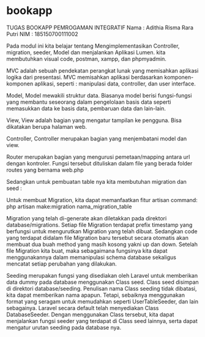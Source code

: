 # bookapp
TUGAS BOOKAPP PEMROGAMAN INTEGRATIF
Nama : Adithia Risma Rara Putri
NIM : 185150700111002

Pada modul ini kita belajar tentang Mengimplementasikan Controller, migration, seeder, Model dan menjalankan Aplikasi Lumen.
kita membutuhkan visual code, postman, xampp, dan phpmyadmin.


MVC adalah sebuah pendekatan perangkat lunak yang memisahkan aplikasi logika dari presentasi. MVC memisahkan aplikasi berdasarkan komponen- komponen aplikasi, seperti : manipulasi data, controller, dan user interface.

Model, Model mewakili struktur data. Biasanya model berisi fungsi-fungsi yang membantu seseorang dalam pengelolaan basis data seperti memasukkan data ke basis data, pembaruan data dan lain-lain.

View, View adalah bagian yang mengatur tampilan ke pengguna. Bisa dikatakan berupa halaman web.

Controller, Controller merupakan bagian yang menjembatani model dan view.

Router merupakan bagian yang mengurusi pemetaan/mapping antara url dengan kontroler. Fungsi tersebut dituliskan dalam file yang berada folder routes yang bernama web.php

Sedangkan untuk pembuatan table nya kita membutuhan migration dan seed :

Untuk membuat Migration, kita dapat memanfaatkan fitur artisan command:
php artisan make:migration nama_migration_table

Migration yang telah di-generate akan diletakkan pada direktori database/migrations. Setiap file Migration terdapat prefix timestamp yang berfungsi untuk mengurutkan Migration yang telah dibuat. Sedangkan code yang terdapat didalam file Migration baru tersebut secara otomatis akan membuat dua buah method yang masih kosong yakni up dan down. Setelah file Migration kita buat, maka sebagaimana fungsinya kita dapat menggunakannya dalam memanipulasi schema database sekaligus mencatat setiap perubahan yang dilakukan. 

Seeding merupakan fungsi yang disediakan oleh Laravel untuk memberikan data dummy pada database menggunakan Class seed. Class seed disimpan di direktori database/seeding. Penulisan nama Class seeding tidak dibatasi, kita dapat memberikan nama apapun. Tetapi, sebaiknya menggunakan format yang seragam untuk memudahkan seperti UserTableSeeder, dan lain sebagainya. Laravel secara default telah menyediakan Class DatabaseSeeder. Dengan menggunakan Class tersebut, kita dapat menjalankan fungsi seeder yang terdapat di Class seed lainnya, serta dapat mengatur urutan seeding pada database nya.




